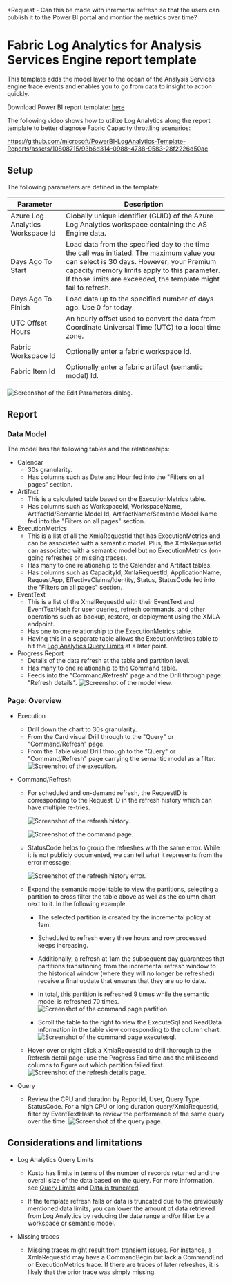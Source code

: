 *Request - Can this be made with inremental refresh so that the users can publish it to the Power BI portal and montior the metrics over time?

# Fabric Log Analytics for Analysis Services Engine report template

This template adds the model layer to the ocean of the Analysis Services engine trace events and enables you to go from data to insight to action quickly.

Download Power BI report template: [here](./FabricASEngineAnalytics.pbit)

The following video shows how to utilize Log Analytics along the report template to better diagnose Fabric Capacity throttling scenarios:

https://github.com/microsoft/PowerBI-LogAnalytics-Template-Reports/assets/10808715/93b6d314-0988-4738-9583-28f2226d50ac

## Setup

The following parameters are defined in the template:

|**Parameter**  |**Description**  |
|---------|---------|
|Azure Log Analytics Workspace Id |Globally unique identifier (GUID) of the Azure Log Analytics workspace containing the AS Engine data.|
|Days Ago To Start |Load data from the specified day to the time the call was initiated. The maximum value you can select is 30 days. However, your Premium capacity memory limits apply to this parameter. If those limits are exceeded, the template might fail to refresh. |
|Days Ago To Finish |Load data up to the specified number of days ago. Use 0 for today. |
|UTC Offset Hours |An hourly offset used to convert the data from Coordinate Universal Time (UTC) to a local time zone. |
|Fabric Workspace Id |Optionally enter a fabric workspace Id. |
|Fabric Item Id |Optionally enter a fabric artifact (semantic model) Id. |

![Screenshot of the Edit Parameters dialog.](./media/parameters.png)

## Report

### Data Model
The model has the following tables and the relationships:
* Calendar
  * 30s granularity.
  * Has columns such as Date and Hour fed into the "Filters on all pages" section.
* Artifact
  * This is a calculated table based on the ExecutionMetrics table.
  * Has columns such as WorkspaceId, WorkspaceName, ArtifactId/Semantic Model Id, ArtifactName/Semantic Model Name fed into the "Filters on all pages" section.
* ExecutionMetrics
  * This is a list of all the XmlaRequestId that has ExecutionMetrics and can be associated with a semantic model. Plus, the XmlaRequesstId can associated with a semantic model but no ExecutionMetrics (on-going refreshes or missing traces).
  * Has many to one relationship to the Calendar and Artifact tables.
  * Has columns such as CapacityId, XmlaRequestId, ApplicationName, RequestApp, EffectiveClaims/Identity, Status, StatusCode fed into the "Filters on all pages" section.
* EventText
  * This is a list of the XmalRequestId with their EventText and EventTextHash for user queries, refresh commands, and other operations such as backup, restore, or deployment using the XMLA endpoint.
  * Has one to one relationship to the ExecutionMetrics table.
  * Having this in a separate table allows the ExecutionMetircs table to hit the [Log Analytics Query Limits](#considerations-and-limitations) at a later point.
* Progress Report
  * Details of the data refresh at the table and partition level.
  * Has many to one relationship to the Command table.
  * Feeds into the "Command/Refresh" page and the Drill through page: "Refresh details".
   ![Screenshot of the model view.](./media/model-view.png)

### Page: Overview

* Execution
  *  Drill down the chart to 30s granularity.
  *  From the Card visual Drill through to the "Query" or "Command/Refresh" page.
  *  From the Table visual Drill through to the "Query" or "Command/Refresh" page carrying the semantic model as a filter.
       ![Screenshot of the execution.](./media/page-execution.png)

* Command/Refresh
  * For scheduled and on-demand refresh, the RequestID is corresponding to the Request ID in the refresh history which can have multiple re-tries.

       ![Screenshot of the refresh history.](./media/refresh-history.png)


       ![Screenshot of the command page.](./media/page-command-requestid.png)

  * StatusCode helps to group the refreshes with the same error. While it is not publicly documented, we can tell what it represents from the error message:

       ![Screenshot of the refresh history error.](./media/refresh-history-error.png)


  * Expand the semantic model table to view the partitions, selecting a partition to cross filter the table above as well as the column chart next to it. In the following example:
    * The selected partition is created by the incremental policy at 1am.
    * Scheduled to refresh every three hours and row processed keeps increasing.
    * Additionally, a refresh at 1am the subsequent day guarantees that partitions transitioning from the incremental refresh window to the historical window (where they will no longer be refreshed) receive a final update that ensures that they are up to date.
    * In total, this partition is refreshed 9 times while the semantic model is refreshed 70 times.
       ![Screenshot of the command page partition.](./media/page-command-partition.png)

    * Scroll the table to the right to view the ExecuteSql and ReadData information in the table view corresponding to the column chart.
       ![Screenshot of the command page executesql.](./media/page-command-executesql.png)

  * Hover over or right click a XmlaRequestId to drill thorough to the Refresh detail page: use the Progress End time and the millisecond columns to figure out which partition failed first.
       ![Screenshot of the refresh details page.](./media/page-refresh-details.png)

* Query
  * Review the CPU and duration by ReportId, User, Query Type, StatusCode. For a high CPU or long duration query/XmlaRequestId, filter by EventTextHash to review the performance of the same query over the time.
       ![Screenshot of the query page.](./media/page-query.png)


## Considerations and limitations

* Log Analytics Query Limits

  * Kusto has limits in terms of the number of records returned and the overall size of the data based on the query. For more information, see [Query Limits](https://learn.microsoft.com/azure/data-explorer/kusto/concepts/querylimits) and [Data is truncated](https://learn.microsoft.com/en-us/power-bi/connect-data/incremental-refresh-troubleshoot#problem-data-is-truncated).

  * If the template refresh fails or data is truncated due to the previously mentioned data limits, you can lower the amount of data retrieved from Log Analytics by reducing the date range and/or filter by a workspace or semantic model.

* Missing traces

  * Missing traces might result from transient issues. For instance, a XmlaRequestId may have a CommandBegin but lack a CommandEnd or ExecutionMetrics trace. If there are traces of later refreshes, it is likely that the prior trace was simply missing.
